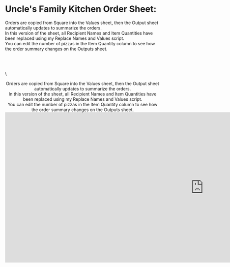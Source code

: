 # Uncle's Family Kitchen Order Sheet:
Orders are copied from Square into the Values sheet, then the Output sheet automatically updates to summarize the orders.  
In this version of the sheet, all Recipient Names and Item Quantities have been replaced using my Replace Names and Values script.  
You can edit the number of pizzas in the Item Quantity column to see how the order summary changes on the Outputs sheet.  

\
\
\
\


    
  
<div style="text-align: center"> 
Orders are copied from Square into the Values sheet, then the Output sheet automatically updates to summarize the orders.<br>
In this version of the sheet, all Recipient Names and Item Quantities have been replaced using my Replace Names and Values script.<br>
You can edit the number of pizzas in the Item Quantity column to see how the order summary changes on the Outputs sheet.<br>
</div>  

  


<iframe width="1289" height="489" frameborder="0" scrolling="no" src="https://1drv.ms/x/c/ba6b41a29d441a71/IQOtoml8ogL4Q4XU1A6CYRicAaR6NVN3Gr6eOapi2sYIlr0?em=2&wdAllowInteractivity=False&AllowTyping=True&wdHideHeaders=True&wdDownloadButton=True&wdInConfigurator=True&wdInConfigurator=True"></iframe>

